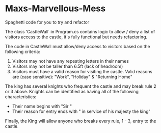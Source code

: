 # Maxs-Marvellous-Mess
Spaghetti code for you to try and refactor

The class 'CastleWall' in Program.cs contains logic to allow / deny a list of visitors access to the castle, it's fully functional but needs refactoring.

The code in CastleWall must allow/deny access to visitors based on the following criteria:
1) Visitors may not have any repeating letters in their names
2) Visitors may not be taller than 6.5ft (lack of headroom)
3) Visitors must have a valid reason for visiting the castle. Valid reasons are (case sensitive): "Work", "Holiday" & "Returning Home"

The king has several knights who frequent the castle and may break rule 2 or 3 above. Knights can be identified as having all of the following characteristics:
- Their name begins with "Sir "
- Their reason for entry ends with " in service of his majesty the king"

Finally, the King will allow anyone who breaks every rule, 1 - 3, entry to the castle.
